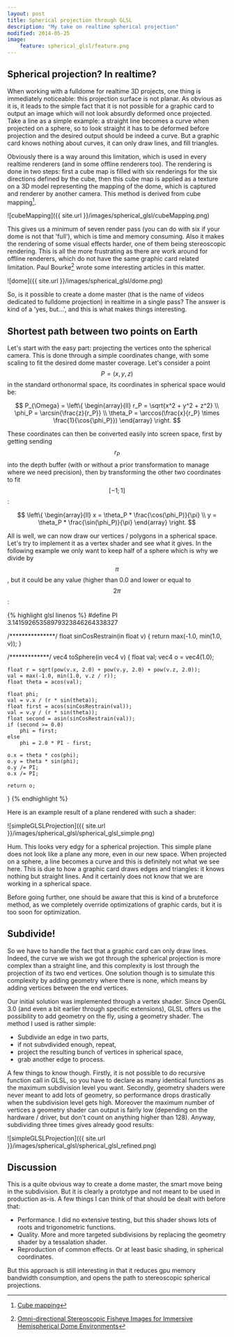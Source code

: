 ```yaml
---
layout: post
title: Spherical projection through GLSL
description: "My take on realtime spherical projection"
modified: 2014-05-25
image:
    feature: spherical_glsl/feature.png
---
```


## Spherical projection? In realtime?

When working with a fulldome for realtime 3D projects, one thing is immediately noticeable: this projection surface is not planar. As obvious as it is, it leads to the simple fact that it is not possible for a graphic card to output an image which will not look absurdly deformed once projected. Take a line as a simple example: a straight line becomes a curve when projected on a sphere, so to look straight it has to be deformed before projection and the desired output should be indeed a curve. But a graphic card knows nothing about curves, it can only draw lines, and fill triangles.

Obviously there is a way around this limitation, which is used in every realtime renderers (and in some offline renderers too). The rendering is done in two steps: first a cube map is filled with six renderings for the six directions defined by the cube, then this cube map is applied as a texture on a 3D model representing the mapping of the dome, which is captured and renderer by another camera. This method is derived from cube mapping[^1].

![cubeMapping]({{ site.url }}/images/spherical_glsl/cubeMapping.png)

This gives us a minimum of seven render pass (you can do with six if your dome is not that 'full'), which is time and memory consuming. Also it makes the rendering of some visual effects harder, one of them being stereoscopic rendering. This is all the more frustrating as there are work around for offline renderers, which do not have the same graphic card related limitation. Paul Bourke[^2] wrote some interesting articles in this matter.

![dome]({{ site.url }}/images/spherical_glsl/dome.png)

So, is it possible to create a dome master (that is the name of videos dedicated to fulldome projection) in realtime in a single pass? The answer is kind of a 'yes, but...', and this is what makes things interesting.

## Shortest path between two points on Earth

Let's start with the easy part: projecting the vertices onto the spherical camera. This is done through a simple coordinates change, with some scaling to fit the desired dome master coverage. Let's consider a point $$ P = (x, y, z) $$ in the standard orthonormal space, its coordinates in spherical space would be:

$$
P_{\Omega} = \left\{ \begin{array}{ll} r_P = \sqrt{x^2 + y^2 + z^2} \\
                                       \phi_P = \arcsin{\frac{z}{r_P}} \\
                                       \theta_P = \arccos(\frac{x}{r_P} \times \frac{1}{\cos{\phi_P}})
             \end{array}
\right.
$$

These coordinates can then be converted easily into screen space, first by getting sending $$ r_P $$ into the depth buffer (with or without a prior transformation to manage where we need precision), then by transforming the other two coordinates to fit $$ [-1; 1] $$:

$$
\left\{ \begin{array}{ll} x = \theta_P * \frac{\cos(\phi_P)}{\pi} \\
                          y = \theta_P * \frac{\sin(\phi_P)}{\pi}
        \end{array}
\right.
$$

All is well, we can now draw our vertices / polygons in a spherical space. Let's try to implement it as a vertex shader and see what it gives. In the following example we only want to keep half of a sphere which is why we divide by $$ \pi $$, but it could be any value (higher than 0.0 and lower or equal to $$ 2\pi $$:

{% highlight glsl linenos %}
#define PI 3.14159265358979323846264338327

/***************/
float sinCosRestrain(in float v)
{
    return max(-1.0, min(1.0, v));
}

/*************/
vec4 toSphere(in vec4 v)
{
    float val;
    vec4 o = vec4(1.0);

    float r = sqrt(pow(v.x, 2.0) + pow(v.y, 2.0) + pow(v.z, 2.0));
    val = max(-1.0, min(1.0, v.z / r));
    float theta = acos(val);

    float phi;
    val = v.x / (r * sin(theta));
    float first = acos(sinCosRestrain(val));
    val = v.y / (r * sin(theta));
    float second = asin(sinCosRestrain(val));
    if (second >= 0.0)
        phi = first;
    else
        phi = 2.0 * PI - first;

    o.x = theta * cos(phi);
    o.y = theta * sin(phi);
    o.y /= PI;
    o.x /= PI;

    return o;
}
{% endhighlight %}

Here is an example result of a plane rendered with such a shader: 

![simpleGLSLProjection]({{ site.url }}/images/spherical_glsl/spherical_glsl_simple.png)

Hum. This looks very edgy for a spherical projection. This simple plane does not look like a plane any more, even in our new space. When projected on a sphere, a line becomes a curve and this is definitely not what we see here. This is due to how a graphic card draws edges and triangles: it knows nothing but straight lines. And it certainly does not know that we are working in a spherical space.

Before going further, one should be aware that this is kind of a bruteforce method, as we completely override optimizations of graphic cards, but it is too soon for optimization.

## Subdivide!

So we have to handle the fact that a graphic card can only draw lines. Indeed, the curve we wish we got through the spherical projection is more complex than a straight line, and this complexity is lost through the projection of its two end vertices. One solution though is to simulate this complexity by adding geometry where there is none, which means by adding vertices between the end vertices.

Our initial solution was implemented through a vertex shader. Since OpenGL 3.0 (and even a bit earlier through specific extensions), GLSL offers us the possibility to add geometry on the fly, using a geometry shader. The method I used is rather simple:

- Subdivide an edge in two parts,
- if not subvdivided enough, repeat,
- project the resulting bunch of vertices in spherical space,
- grab another edge to process.

A few things to know though. Firstly, it is not possible to do recursive function call in GLSL, so you have to declare as many identical functions as the maximum subdivision level you want. Secondly, geometry shaders were never meant to add lots of geometry, so performance drops drastically when the subdivision level gets high. Moreover the maximum number of vertices a geometry shader can output is fairly low (depending on the hardware / driver, but don't count on anything higher than 128). Anyway, subdividing three times gives already good results:

![simpleGLSLProjection]({{ site.url }}/images/spherical_glsl/spherical_glsl_refined.png)

## Discussion

This is a quite obvious way to create a dome master, the smart move being in the subdivision. But it is clearly a prototype and not meant to be used in production as-is. A few things I can think of that should be dealt with before that:

- Performance. I did no extensive testing, but this shader shows lots of roots and trigonometric functions.
- Quality. More and more targeted subdivisions by replacing the geometry shader by a tessalation shader.
- Reproduction of common effects. Or at least basic shading, in spherical coordinates.

But this approach is still interesting in that it reduces gpu memory bandwidth consumption, and opens the path to stereoscopic spherical projections.

[^1]: [Cube mapping](https://en.wikipedia.org/wiki/Cube_mapping)
[^2]: [Omni-directional Stereoscopic Fisheye Images for Immersive Hemispherical Dome Environments](http://paulbourke.net/papers/cgat09)
[^3]: [Cube mapping and dome rendering were made with Blender](http://blender.org)
